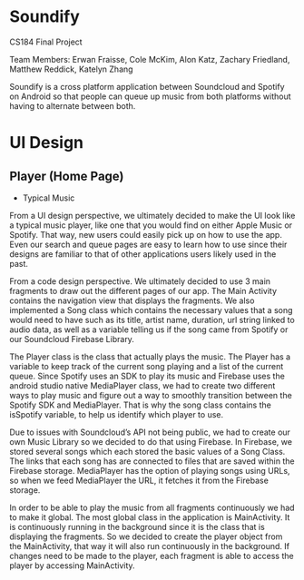 # Soundify

CS184 Final Project <br />

Team Members: Erwan Fraisse, Cole McKim, Alon Katz, Zachary Friedland, Matthew Reddick, Katelyn Zhang <br />

Soundify is a cross platform application between Soundcloud and Spotify on Android so that people 
can queue up music from both platforms without having to alternate between both. 



# UI Design
## Player (Home Page)
- Typical Music 

From a UI design perspective, we ultimately decided to make the UI look like a typical music player, like one that you would find on either Apple Music or Spotify. That way, new users could easily pick up on how to use the app. Even our search and queue pages are easy to learn how to use since their designs are familiar to that of other applications users likely used in the past.

From a code design perspective. We ultimately decided to use 3 main fragments to draw out the different pages of our app. The Main Activity contains the navigation view that displays the fragments. We also implemented a Song class which contains the necessary values that a song would need to have such as its title, artist name, duration, url string linked to audio data, as well as a variable telling us if the song came from Spotify or our Soundcloud Firebase Library.

The Player class is the class that actually plays the music. The Player has a variable to keep track of the current song playing and a list of the current queue. Since Spotify uses an SDK to play its music and Firebase uses the android studio native MediaPlayer class, we had to create two different ways to play music and figure out a way to smoothly transition between the Spotify SDK and MediaPlayer. That is why the song class contains the isSpotify variable, to help us identify which player to use. 

Due to issues with Soundcloud’s API not being public, we had to create our own Music Library so we decided to do that using Firebase. In Firebase, we stored several songs which each stored the basic values of a Song Class. The links that each song has are connected to files that are saved within the Firebase storage. MediaPlayer has the option of playing songs using URLs, so when we feed MediaPlayer the URL, it fetches it from the Firebase storage. 

In order to be able to play the music from all fragments continuously we had to make it global. The most global class in the application is MainActivity. It is continuously running in the background since it is the class that is displaying the fragments. So we decided to create the player object from the MainActivity, that way it will also run continuously in the background. If changes need to be made to the player, each fragment is able to access the player by accessing MainActivity. 

